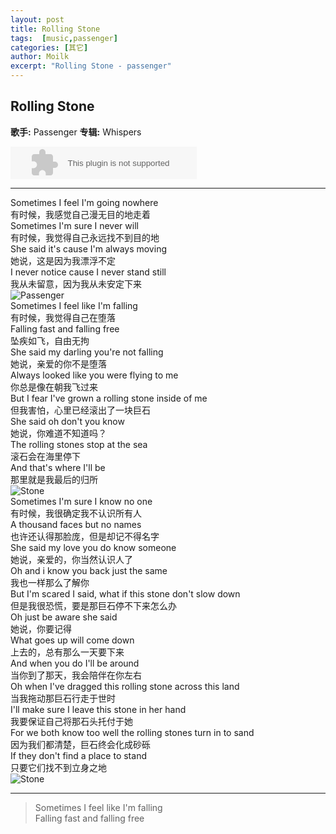 ```yaml
---
layout: post
title: Rolling Stone
tags:  [music,passenger]
categories: [其它]
author: Moilk
excerpt: "Rolling Stone - passenger"
---
```

## Rolling Stone 
**歌手:** Passenger    **专辑:** Whispers  

<embed src="http://music.163.com/style/swf/widget.swf?sid=28613253&type=2&auto=1&width=278&height=32" width="298" height="52"  allowNetworking="all"/>  

*****************************
Sometimes I feel I'm going nowhere  
有时候，我感觉自己漫无目的地走着  
Sometimes I'm sure I never will  
有时候，我觉得自己永远找不到目的地  
She said it's cause I'm always moving  
她说，这是因为我漂浮不定  
I never notice cause I never stand still  
我从未留意，因为我从未安定下来  
![Passenger](http://duras.wang/blog/assets/images/Passenger.jpg)  
Sometimes I feel like I'm falling  
有时候，我觉得自己在堕落  
Falling fast and falling free  
坠疾如飞，自由无拘  
She said my darling you're not falling  
她说，亲爱的你不是堕落  
Always looked like you were flying to me  
你总是像在朝我飞过来  
But I fear I've grown a rolling stone inside of me  
但我害怕，心里已经滚出了一块巨石  
She said oh don't you know  
她说，你难道不知道吗？  
The rolling stones stop at the sea  
滚石会在海里停下  
And that's where I'll be  
那里就是我最后的归所  
![Stone](http://duras.wang/blog/assets/images/stone.jpg)  
Sometimes I'm sure I know no one  
有时候，我很确定我不认识所有人  
A thousand faces but no names  
也许还认得那脸庞，但是却记不得名字  
She said my love you do know someone  
她说，亲爱的，你当然认识人了  
Oh and i know you back just the same  
我也一样那么了解你  
But I'm scared I said, what if this stone don't slow down  
但是我很恐慌，要是那巨石停不下来怎么办  
Oh just be aware she said  
她说，你要记得  
What goes up will come down  
上去的，总有那么一天要下来  
And when you do I'll be around  
当你到了那天，我会陪伴在你左右  
Oh when I've dragged this rolling stone across this land  
当我拖动那巨石行走于世时  
I'll make sure I leave this stone in her hand  
我要保证自己将那石头托付于她  
For we both know too well the rolling stones turn in to sand  
因为我们都清楚，巨石终会化成砂砾  
If they don't find a place to stand  
只要它们找不到立身之地  
![Stone](http://duras.wang/blog/assets/images/tramp.jpg)  

******************************************

> Sometimes I feel like I'm falling  
Falling fast and falling free  